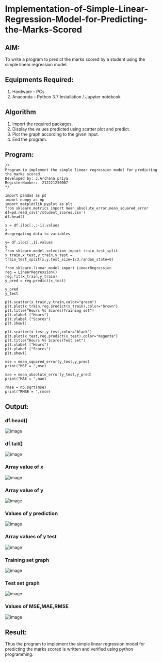 # Implementation-of-Simple-Linear-Regression-Model-for-Predicting-the-Marks-Scored

## AIM:
To write a program to predict the marks scored by a student using the simple linear regression model.

## Equipments Required:
1. Hardware – PCs
2. Anaconda – Python 3.7 Installation / Jupyter notebook

## Algorithm
1. Import the required packages.
2. Display the values predicted using scatter plot and predict.
3. Plot the graph according to the given input.
4. End the program.

## Program:
```
/*
Program to implement the simple linear regression model for predicting the marks scored.
Developed by: J.Archana priya
RegisterNumber:  212221230007
*/
```
```
import pandas as pd
import numpy as np
import matplotlib.pyplot as plt
from sklearn.metrics import mean_absolute_error,mean_squared_error 
df=pd.read_csv('/student_scores.csv')
df.head()

x = df.iloc[:,:-1].values
x
#segregating data to variables

y= df.iloc[:,1].values
y
from sklearn.model_selection import train_test_split
x_train,x_test,y_train,y_test = train_test_split(x,y,test_size=1/3,random_state=0)

from sklearn.linear_model import LinearRegression
reg = LinearRegression()
reg.fit(x_train,y_train)
y_pred = reg.predict(x_test)

y_pred
y_test

plt.scatter(x_train,y_train,color="green")
plt.plot(x_train,reg.predict(x_train),color="brown")
plt.title("Hours Vs Scores(Training set")
plt.xlabel ("Hours")
plt.ylabel ("Scores")
plt.show()

plt.scatter(x_test,y_test,color="black")
plt.plot(x_test,reg.predict(x_test),color="magenta")
plt.title("Hours Vs Scores(Test set")
plt.xlabel ("Hours")
plt.ylabel ("Scores")
plt.show()

mse = mean_squared_error(y_test,y_pred)
print("MSE = ",mse)

mae = mean_absolute_error(y_test,y_pred)
print("MAE = ",mae)

rmse = np.sqrt(mse)
print("RMSE = ",rmse)
```

## Output:
### df.head()
![image](https://user-images.githubusercontent.com/93427594/235605833-a77c219f-4bed-4722-b52f-ea7ebdcc81cb.png)
### df.tail()
 ![image](https://user-images.githubusercontent.com/93427594/235606104-3e2877a0-5f5a-44ae-9c78-3ddce1c67868.png)
### Array value of x
 ![image](https://user-images.githubusercontent.com/93427594/235606413-a520d770-0509-41d9-a45c-c0ab484796cf.png)
### Array value of y
![image](https://user-images.githubusercontent.com/93427594/235606918-989c06c6-98a3-487f-b042-e57391c394bc.png)
### Values of y prediction
![image](https://user-images.githubusercontent.com/93427594/235607035-d284d20a-3e50-45c4-834c-5e4f5dadfb9b.png)
### Array values of y test
![image](https://user-images.githubusercontent.com/93427594/235607218-f06babf8-551f-444d-92b2-5b03a623059b.png)

### Training set graph
![image](https://user-images.githubusercontent.com/93427594/235607437-7b61c240-3621-46a1-a903-5104c9d52ed3.png)
### Test set graph
![image](https://user-images.githubusercontent.com/93427594/235607509-58f42675-0610-4c73-99c1-8a0ac14cf50c.png)
### Values of MSE,MAE,RMSE
![image](https://user-images.githubusercontent.com/93427594/235607565-01973870-3a90-4ee8-af80-b5e1963ea8cc.png)




## Result:
Thus the program to implement the simple linear regression model for predicting the marks scored is written and verified using python programming.
